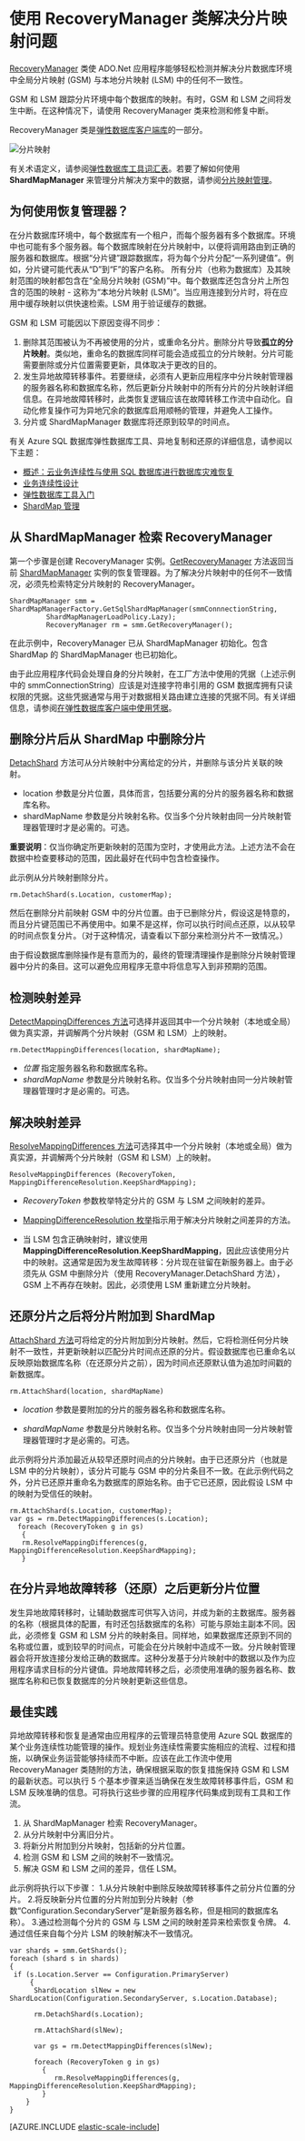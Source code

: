 <properties 
	pageTitle="使用恢复管理器解决分片映射问题 | Azure" 
	description="使用 RecoveryManager 类解决分片映射问题" 
	services="sql-database" 
	documentationCenter=""  
	manager="jeffreyg"
	authors="ddove"/>

<tags 
	ms.service="sql-database" 
	ms.date="05/05/2016" 
	wacn.date="05/23/2016"/>

# 使用 RecoveryManager 类解决分片映射问题

[RecoveryManager](https://msdn.microsoft.com/zh-cn/library/azure/microsoft.azure.sqldatabase.elasticscale.shardmanagement.recovery.recoverymanager.aspx) 类使 ADO.Net 应用程序能够轻松检测并解决分片数据库环境中全局分片映射 (GSM) 与本地分片映射 (LSM) 中的任何不一致性。

GSM 和 LSM 跟踪分片环境中每个数据库的映射。有时，GSM 和 LSM 之间将发生中断。在这种情况下，请使用 RecoveryManager 类来检测和修复中断。

RecoveryManager 类是[弹性数据库客户端库](/documentation/articles/sql-database-elastic-database-client-library)的一部分。


![分片映射][1]


有关术语定义，请参阅[弹性数据库工具词汇表](/documentation/articles/sql-database-elastic-scale-glossary)。若要了解如何使用 **ShardMapManager** 来管理分片解决方案中的数据，请参阅[分片映射管理](/documentation/articles/sql-database-elastic-scale-shard-map-management)。


## 为何使用恢复管理器？

在分片数据库环境中，每个数据库有一个租户，而每个服务器有多个数据库。环境中也可能有多个服务器。每个数据库映射在分片映射中，以便将调用路由到正确的服务器和数据库。根据“分片键”跟踪数据库，将为每个分片分配“一系列键值”。例如，分片键可能代表从“D”到“F”的客户名称。 所有分片（也称为数据库）及其映射范围的映射都包含在“全局分片映射 (GSM)”中。每个数据库还包含分片上所包含的范围的映射 - 这称为“本地分片映射 (LSM)”。当应用连接到分片时，将在应用中缓存映射以供快速检索。LSM 用于验证缓存的数据。

GSM 和 LSM 可能因以下原因变得不同步：

1. 删除其范围被认为不再被使用的分片，或重命名分片。删除分片导致**孤立的分片映射**。类似地，重命名的数据库同样可能会造成孤立的分片映射。分片可能需要删除或分片位置需要更新，具体取决于更改的目的。
2. 发生异地故障转移事件。若要继续，必须有人更新应用程序中分片映射管理器的服务器名称和数据库名称，然后更新分片映射中的所有分片的分片映射详细信息。在异地故障转移时，此类恢复逻辑应该在故障转移工作流中自动化。自动化修复操作可为异地冗余的数据库启用顺畅的管理，并避免人工操作。
3. 分片或 ShardMapManager 数据库将还原到较早的时间点。

有关 Azure SQL 数据库弹性数据库工具、异地复制和还原的详细信息，请参阅以下主题：

* [概述：云业务连续性与使用 SQL 数据库进行数据库灾难恢复](/documentation/articles/sql-database-business-continuity) 
* [业务连续性设计](/documentation/articles/sql-database-business-continuity-design)
* [弹性数据库工具入门](/documentation/articles/sql-database-elastic-scale-get-started)  
* [ShardMap 管理](/documentation/articles/sql-database-elastic-scale-shard-map-management)

## 从 ShardMapManager 检索 RecoveryManager 

第一个步骤是创建 RecoveryManager 实例。[GetRecoveryManager](https://msdn.microsoft.com/zh-cn/library/azure/microsoft.azure.sqldatabase.elasticscale.shardmanagement.shardmapmanager.getrecoverymanager.aspx) 方法返回当前 [ShardMapManager](https://msdn.microsoft.com/zh-cn/library/azure/microsoft.azure.sqldatabase.elasticscale.shardmanagement.shardmapmanager.aspx) 实例的恢复管理器。为了解决分片映射中的任何不一致情况，必须先检索特定分片映射的 RecoveryManager。

	ShardMapManager smm = ShardMapManagerFactory.GetSqlShardMapManager(smmConnnectionString,  
             ShardMapManagerLoadPolicy.Lazy);
             RecoveryManager rm = smm.GetRecoveryManager(); 

在此示例中，RecoveryManager 已从 ShardMapManager 初始化。包含 ShardMap 的 ShardMapManager 也已初始化。

由于此应用程序代码会处理自身的分片映射，在工厂方法中使用的凭据（上述示例中的 smmConnectionString）应该是对连接字符串引用的 GSM 数据库拥有只读权限的凭据。这些凭据通常与用于对数据相关路由建立连接的凭据不同。有关详细信息，请参阅[在弹性数据库客户端中使用凭据](/documentation/articles/sql-database-elastic-scale-manage-credentials)。

## 删除分片后从 ShardMap 中删除分片

[DetachShard](https://msdn.microsoft.com/zh-cn/library/azure/dn842083.aspx) 方法可从分片映射中分离给定的分片，并删除与该分片关联的映射。

* location 参数是分片位置，具体而言，包括要分离的分片的服务器名称和数据库名称。 
* shardMapName 参数是分片映射名称。仅当多个分片映射由同一分片映射管理器管理时才是必需的。可选。 

**重要说明**：仅当你确定所更新映射的范围为空时，才使用此方法。上述方法不会在数据中检查要移动的范围，因此最好在代码中包含检查操作。

此示例从分片映射删除分片。

	rm.DetachShard(s.Location, customerMap); 

然后在删除分片前映射 GSM 中的分片位置。由于已删除分片，假设这是特意的，而且分片键范围已不再使用中。如果不是这样，你可以执行时间点还原，以从较早的时间点恢复分片。（对于这种情况，请查看以下部分来检测分片不一致情况。） 

由于假设数据库删除操作是有意而为的，最终的管理清理操作是删除分片映射管理器中分片的条目。这可以避免应用程序无意中将信息写入到非预期的范围。

## 检测映射差异 

[DetectMappingDifferences 方法](https://msdn.microsoft.com/zh-cn/library/azure/microsoft.azure.sqldatabase.elasticscale.shardmanagement.recovery.recoverymanager.detectmappingdifferences.aspx)可选择并返回其中一个分片映射（本地或全局）做为真实源，并调解两个分片映射（GSM 和 LSM）上的映射。

	rm.DetectMappingDifferences(location, shardMapName);

*  *位置* 指定服务器名称和数据库名称。 
* *shardMapName* 参数是分片映射名称。仅当多个分片映射由同一分片映射管理器管理时才是必需的。可选。 

## 解决映射差异

[ResolveMappingDifferences 方法](https://msdn.microsoft.com/zh-cn/library/azure/microsoft.azure.sqldatabase.elasticscale.shardmanagement.recovery.recoverymanager.resolvemappingdifferences.aspx)可选择其中一个分片映射（本地或全局）做为真实源，并调解两个分片映射（GSM 和 LSM）上的映射。

	ResolveMappingDifferences (RecoveryToken, MappingDifferenceResolution.KeepShardMapping);
   
* *RecoveryToken* 参数枚举特定分片的 GSM 与 LSM 之间映射的差异。 

* [MappingDifferenceResolution 枚举](https://msdn.microsoft.com/zh-cn/library/azure/microsoft.azure.sqldatabase.elasticscale.shardmanagement.recovery.mappingdifferenceresolution.aspx)指示用于解决分片映射之间差异的方法。
* 当 LSM 包含正确映射时，建议使用 **MappingDifferenceResolution.KeepShardMapping**，因此应该使用分片中的映射。这通常是因为发生故障转移：分片现在驻留在新服务器上。由于必须先从 GSM 中删除分片（使用 RecoveryManager.DetachShard 方法），GSM 上不再存在映射。因此，必须使用 LSM 重新建立分片映射。

## 还原分片之后将分片附加到 ShardMap 

[AttachShard 方法](https://msdn.microsoft.com/zh-cn/library/azure/microsoft.azure.sqldatabase.elasticscale.shardmanagement.recovery.recoverymanager.attachshard.aspx)可将给定的分片附加到分片映射。然后，它将检测任何分片映射不一致性，并更新映射以匹配分片时间点还原的分片。假设数据库也已重命名以反映原始数据库名称（在还原分片之前），因为时间点还原默认值为追加时间戳的新数据库。

	rm.AttachShard(location, shardMapName) 

* *location* 参数是要附加的分片的服务器名称和数据库名称。 

* *shardMapName* 参数是分片映射名称。仅当多个分片映射由同一分片映射管理器管理时才是必需的。可选。

此示例将分片添加最近从较早还原时间点的分片映射。由于已还原分片（也就是 LSM 中的分片映射），该分片可能与 GSM 中的分片条目不一致。在此示例代码之外，分片已还原并重命名为数据库的原始名称。由于它已还原，因此假设 LSM 中的映射为受信任的映射。

	rm.AttachShard(s.Location, customerMap); 
	var gs = rm.DetectMappingDifferences(s.Location); 
	  foreach (RecoveryToken g in gs) 
	   { 
	   rm.ResolveMappingDifferences(g, MappingDifferenceResolution.KeepShardMapping); 
	   } 

## 在分片异地故障转移（还原）之后更新分片位置

发生异地故障转移时，让辅助数据库可供写入访问，并成为新的主数据库。服务器的名称（根据具体的配置，有时还包括数据库的名称）可能与原始主副本不同。因此，必须修复 GSM 和 LSM 分片的映射条目。同样地，如果数据库还原到不同的名称或位置，或到较早的时间点，可能会在分片映射中造成不一致。分片映射管理器会将开放连接分发给正确的数据库。这种分发基于分片映射中的数据以及作为应用程序请求目标的分片键值。异地故障转移之后，必须使用准确的服务器名称、数据库名称和已恢复数据库的分片映射更新这些信息。

## 最佳实践

异地故障转移和恢复是通常由应用程序的云管理员特意使用 Azure SQL 数据库的某个业务连续性功能管理的操作。规划业务连续性需要实施相应的流程、过程和措施，以确保业务运营能够持续而不中断。应该在此工作流中使用 RecoveryManager 类随附的方法，确保根据采取的恢复措施保持 GSM 和 LSM 的最新状态。可以执行 5 个基本步骤来适当确保在发生故障转移事件后，GSM 和 LSM 反映准确的信息。可将执行这些步骤的应用程序代码集成到现有工具和工作流。

1. 从 ShardMapManager 检索 RecoveryManager。 
2. 从分片映射中分离旧分片。
3. 将新分片附加到分片映射，包括新的分片位置。
4. 检测 GSM 和 LSM 之间的映射不一致情况。 
5. 解决 GSM 和 LSM 之间的差异，信任 LSM。 

此示例将执行以下步骤：
1.从分片映射中删除反映故障转移事件之前分片位置的分片。
2.将反映新分片位置的分片附加到分片映射（参数“Configuration.SecondaryServer”是新服务器名称，但是相同的数据库名称）。
3.通过检测每个分片的 GSM 与 LSM 之间的映射差异来检索恢复令牌。
4.通过信任来自每个分片 LSM 的映射解决不一致情况。

	var shards = smm.GetShards(); 
	foreach (shard s in shards) 
	{ 
	 if (s.Location.Server == Configuration.PrimaryServer) 
		 { 
		  ShardLocation slNew = new ShardLocation(Configuration.SecondaryServer, s.Location.Database); 
		
		  rm.DetachShard(s.Location); 
		
		  rm.AttachShard(slNew); 
		
		  var gs = rm.DetectMappingDifferences(slNew); 
	
		  foreach (RecoveryToken g in gs) 
			{ 
			   rm.ResolveMappingDifferences(g, MappingDifferenceResolution.KeepShardMapping); 
			} 
		} 
	} 



[AZURE.INCLUDE [elastic-scale-include](../includes/elastic-scale-include.md)]


<!--Image references-->
[1]: ./media/sql-database-elastic-database-recovery-manager/recovery-manager.png
 

<!---HONumber=Mooncake_0307_2016-->